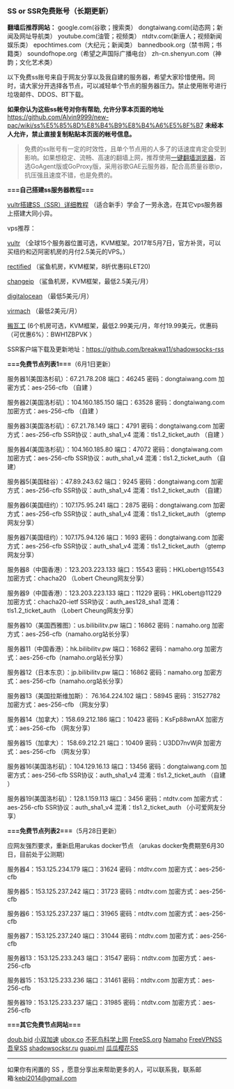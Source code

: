 ### SS or SSR免费账号（长期更新）

**翻墙后推荐网站：** google.com(谷歌；搜索类） dongtaiwang.com(动态网；新闻及网址导航类）  youtube.com(油管；视频类）  ntdtv.com(新唐人；视频新闻娱乐类）    epochtimes.com（大纪元；新闻类）   bannedbook.org（禁书网；书籍类）   soundofhope.org（希望之声国际广播电台）
    zh-cn.shenyun.com（神韵；文化艺术类）

以下免费ss账号来自于网友分享以及我自建的服务器，希望大家珍惜使用。同时，请大家分开选择各节点，可以减轻单个节点的服务器压力。禁止使用账号进行垃圾邮件、DDOS、BT下载。

**如果你认为这些ss帐号对你有帮助, 允许分享本页面的地址** https://github.com/Alvin9999/new-pac/wiki/ss%E5%85%8D%E8%B4%B9%E8%B4%A6%E5%8F%B7 **未经本人允许，禁止直接复制粘贴本页面的帐号信息。**

> 免费的ss账号有一定的时效性，且单个节点用的人多了的话速度肯定会受到影响。如果想稳定、流畅、高速的翻墙上网，推荐使用[一键翻墙浏览器](https://github.com/Alvin9999/new-pac/wiki)，首选GoAgent版或GoProxy版，采用谷歌GAE云服务器，配合高质量谷歌ip，抗压强且速度不错，也是免费的。

**===自己搭建ss服务器教程===**

[vultr搭建SS（SSR）详细教程](https://github.com/Alvin9999/new-pac/wiki/%E8%87%AA%E5%BB%BAss%E6%9C%8D%E5%8A%A1%E5%99%A8%E6%95%99%E7%A8%8B) （适合新手）学会了一劳永逸，在其它vps服务器上搭建大同小异。

vps推荐：

[vultr](http://www.vultr.com) （全球15个服务器位置可选，KVM框架。2017年5月7日，官方补货，可以买纽约和迈阿密机房的月付2.5美元的VPS。） 

[rectified](https://secure.rectified.net/cart.php) （鲨鱼机房，KVM框架，8折优惠码LET20)  

[changeip](https://www.changeip.com/accounts/cart.php?gid=9) （鲨鱼机房，KVM框架，最低2.5美元/月）

[digitalocean](https://www.digitalocean.com/) （最低5美元/月）

[virmach](https://billing.virmach.com/cart.php?gid=18) （最低2美元/月）

[搬瓦工](https://bwh1.net/cart.php?a=confproduct&i=1) (6个机房可选，KVM框架，最低2.99美元/月，年付19.99美元，优惠码（可优惠6%）：BWH1ZBPVK ）

SSR客户端下载及更新地址：https://github.com/breakwa11/shadowsocks-rss

**===免费节点列表1===**（6月1日更新）

服务器1(美国洛杉矶）：67.21.78.208 端口：46245 密码：dongtaiwang.com 加密方式：aes-256-cfb   （自建 ）

服务器2(美国洛杉矶）：104.160.185.150 端口：63528 密码：dongtaiwang.com 加密方式：aes-256-cfb   （自建 ）

服务器3(美国洛杉矶）：67.21.78.149 端口：4791 密码：dongtaiwang.com 加密方式：aes-256-cfb  SSR协议：auth_sha1_v4  混淆：tls1.2_ticket_auth  （自建 ）

服务器4(美国洛杉矶）：104.160.185.80  端口：47072  密码：dongtaiwang.com 加密方式：aes-256-cfb  SSR协议：auth_sha1_v4  混淆：tls1.2_ticket_auth （自建）

服务器5(美国硅谷）：47.89.243.62  端口：9245  密码：dongtaiwang.com 加密方式：aes-256-cfb  SSR协议：auth_sha1_v4  混淆：tls1.2_ticket_auth （自建）

服务器6(美国纽约）：107.175.95.241  端口：2875  密码：dongtaiwang.com 加密方式：aes-256-cfb  SSR协议：auth_sha1_v4  混淆：tls1.2_ticket_auth （gtemp网友分享）

服务器7(美国纽约）：107.175.94.126  端口：1693  密码：dongtaiwang.com 加密方式：aes-256-cfb  SSR协议：auth_sha1_v4  混淆：tls1.2_ticket_auth （gtemp网友分享）

服务器8（中国香港）：123.203.223.133  端口：15543  密码：HKLobert@15543 加密方式：chacha20 （Lobert Cheung网友分享）

服务器9（中国香港）：123.203.223.133  端口：11229  密码：HKLobert@11229 加密方式：chacha20-ietf  SSR协议：auth_aes128_sha1  混淆：tls1.2_ticket_auth （Lobert Cheung网友分享）

服务器10（美国西雅图）：us.bilibilitv.pw  端口：16862  密码：namaho.org  加密方式：aes-256-cfb（namaho.org站长分享）

服务器11（中国香港）：hk.bilibilitv.pw  端口：16862  密码：namaho.org  加密方式：aes-256-cfb（namaho.org站长分享）

服务器12（日本东京）：jp.bilibilitv.pw  端口：16862  密码：namaho.org  加密方式：aes-256-cfb（namaho.org站长分享）

服务器13（美国拉斯维加斯）： 76.164.224.102 端口：58945 密码：31527782 加密方式：aes-256-cfb （网友分享）

服务器14（加拿大）：158.69.212.186  端口：10423  密码：KsFp88wnAX 加密方式：aes-256-cfb （网友分享）

服务器15（加拿大）： 158.69.212.21  端口：10409  密码：U3DD7nvWjR 加密方式：aes-256-cfb （网友分享）

服务器16(美国洛杉矶）：104.129.16.13 端口：13456 密码：dongtaiwang.com 加密方式：aes-256-cfb  SSR协议：auth_sha1_v4  混淆：tls1.2_ticket_auth  （自建 ）

服务器19(美国洛杉矶）：128.1.159.113 端口：3456 密码：ntdtv.com 加密方式：aes-256-cfb  SSR协议：auth_sha1_v4  混淆：tls1.2_ticket_auth  （小可爱网友分享）


**===免费节点列表2===**（5月28日更新）

应网友强烈要求，重新启用arukas docker节点 （arukas docker免费期至6月30日，目前处于公测期）

服务器4：153.125.234.179  端口：31624 密码：ntdtv.com 加密方式：aes-256-cfb 

服务器5：153.125.237.242 端口：31723 密码：ntdtv.com 加密方式：aes-256-cfb 

服务器6：153.125.237.237 端口：31965 密码：ntdtv.com 加密方式：aes-256-cfb 

服务器7：153.125.237.240 端口：31044 密码：ntdtv.com 加密方式：aes-256-cfb 

服务器13：153.125.233.243 端口：31547 密码：ntdtv.com 加密方式：aes-256-cfb 

服务器15：153.125.233.236 端口：31461 密码：ntdtv.com 加密方式：aes-256-cfb 

服务器19：153.125.233.237 端口：31985 密码：ntdtv.com 加密方式：aes-256-cfb 


**===其它免费节点网站===**

[doub.bid](https://doub.bid/sszhfx/)   [小双加速](https://xsjs.yhyhd.org/free-ss) [ubox.co](https://www.vbox.co/)
 [不死鸟科学上网](http://yuweining.cn/leifeng/) [FreeSS.org](http://freess.org/)
 [Namaho](https://www.namaho.org)   [FreeVPNSS](https://get.freevpnss.me/#shadowsocks)  [吾皇SS](https://freessr.xyz/) [shadowsocksr.ru](https://shadowsocksr.ru/)  [guapi.ml](https://guapi.ml/home/) [瓜瓜樱花SS](http://guaguass.lol/)


***

如果你有闲置的 SS ，愿意分享出来帮助更多的人，可以联系我，联系邮箱:kebi2014@gmail.com 